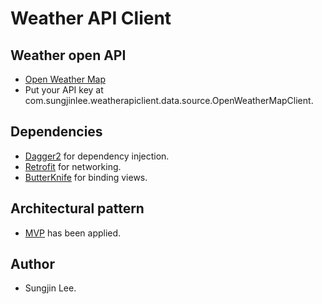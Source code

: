 # Weather API Client

## Weather open API
- [Open Weather Map](https://openweathermap.org/api)
- Put your API key at com.sungjinlee.weatherapiclient.data.source.OpenWeatherMapClient.

## Dependencies 
- [Dagger2](https://google.github.io/dagger/) for dependency injection.
- [Retrofit](http://square.github.io/retrofit/) for networking.
- [ButterKnife](http://jakewharton.github.io/butterknife/) for binding views.
## Architectural pattern 
- [MVP](https://en.wikipedia.org/wiki/Model%E2%80%93view%E2%80%93presenter) has been applied.

## Author
- Sungjin Lee.
